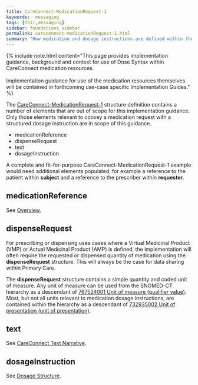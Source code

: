 ```yaml
---
title: CareConnect-MedicationRequest-1
keywords:  messaging
tags: [fhir,messaging]
sidebar: foundations_sidebar
permalink: careconnect-medicationRequest-1.html
summary: "How medication and dosage instructions are defined within the CareConnect-MedicationRequest-1 profiled resource"
---
```


{% include note.html content="This page provides implementation guidance, background and context for use of Dose Syntax within CareConnect medication resources.<br/><br/>
Implementation guidance for use of the medication resources themselves will be contained in forthcoming use-case specific Implementation Guides." %}


The [CareConnect-MedicationRequest-1](https://fhir.hl7.org.uk/STU3/StructureDefinition/CareConnect-MedicationRequest-1) structure definition contains a number of elements that are out of scope for this implementation guidance. Only those elements relevant to convey a medication request with a structured dosage instruction are in scope of this guidance.
  * medicationReference
  * dispenseRequest
  * text
  * dosageInstruction
  
A complete and fit-for-purpose CareConnect-MedicationRequest-1 example would need additional elements populated, for example a reference to the patient within **subject** and a reference to the prescriber within **requester**.

## medicationReference ##

See [Overview](careconnect-overview.html).

## dispenseRequest ##

For prescribing or dispensing uses cases where a Virtual Medicinal Product (VMP) or Actual Medicinal Product (AMP) is defined, the implementation will often require the requested or dispensed quantity of medication using the **dispenseRequest** structure. This will always be the case for data sharing within Primary Care.

The **dispenseRequest** structure contains a simple quantity and coded unit of measure. Any unit of measure can be used from the SNOMED-CT hierarchy as a descendant of [767524001 Unit of measure (qualifier value)](https://termbrowser.nhs.uk/?perspective=full&conceptId1=767524001&edition=uk-edition). Most, but not all units relevant to medication dosage instructions, are contained within the hierarchy as a descendant of [732935002 Unit of presentation (unit of presentation)](https://termbrowser.nhs.uk/?perspective=full&conceptId1=732935002&edition=uk-edition).

<script src="https://gist.github.com/RobertGoochUK/987b500e381e4b1fc3e258a19fda8acd.js"></script>

## text ##

See [CareConnect Text Narrative](dosage-to-narrative-overview.html).

## dosageInstruction ##

See [Dosage Structure](dosage-overview.html).
